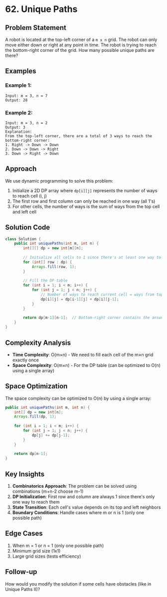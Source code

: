 # 62. Unique Paths

## Problem Statement
A robot is located at the top-left corner of a `m x n` grid. The robot can only move either down or right at any point in time. The robot is trying to reach the bottom-right corner of the grid. How many possible unique paths are there?

## Examples

### Example 1:
```
Input: m = 3, n = 7
Output: 28
```

### Example 2:
```
Input: m = 3, n = 2
Output: 3
Explanation:
From the top-left corner, there are a total of 3 ways to reach the bottom-right corner:
1. Right -> Down -> Down
2. Down -> Down -> Right
3. Down -> Right -> Down
```

## Approach
We use dynamic programming to solve this problem:
1. Initialize a 2D DP array where `dp[i][j]` represents the number of ways to reach cell (i, j)
2. The first row and first column can only be reached in one way (all 1's)
3. For other cells, the number of ways is the sum of ways from the top cell and left cell

## Solution Code
```java
class Solution {
    public int uniquePaths(int m, int n) {
        int[][] dp = new int[m][n];
        
        // Initialize all cells to 1 since there's at least one way to reach each cell
        for (int[] row : dp) {
            Arrays.fill(row, 1);
        }
        
        // Fill the DP table
        for (int i = 1; i < m; i++) {
            for (int j = 1; j < n; j++) {
                // Number of ways to reach current cell = ways from top + ways from left
                dp[i][j] = dp[i-1][j] + dp[i][j-1];
            }
        }
        
        return dp[m-1][n-1];  // Bottom-right corner contains the answer
    }
}
```

## Complexity Analysis
- **Time Complexity**: O(m×n) - We need to fill each cell of the m×n grid exactly once
- **Space Complexity**: O(m×n) - For the DP table (can be optimized to O(n) using a single array)

## Space Optimization
The space complexity can be optimized to O(n) by using a single array:
```java
public int uniquePaths(int m, int n) {
    int[] dp = new int[n];
    Arrays.fill(dp, 1);
    
    for (int i = 1; i < m; i++) {
        for (int j = 1; j < n; j++) {
            dp[j] += dp[j-1];
        }
    }
    
    return dp[n-1];
}
```

## Key Insights
1. **Combinatorics Approach**: The problem can be solved using combinations (m+n-2 choose m-1)
2. **DP Initialization**: First row and column are always 1 since there's only one way to reach them
3. **State Transition**: Each cell's value depends on its top and left neighbors
4. **Boundary Conditions**: Handle cases where m or n is 1 (only one possible path)

## Edge Cases
1. When m = 1 or n = 1 (only one possible path)
2. Minimum grid size (1x1)
3. Large grid sizes (tests efficiency)

## Follow-up
How would you modify the solution if some cells have obstacles (like in Unique Paths II)?